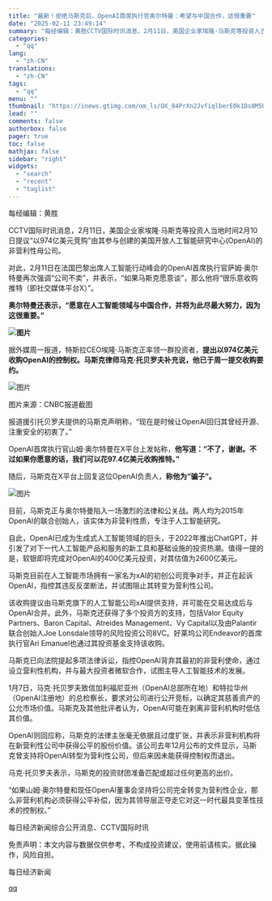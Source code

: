 ```yaml
---
title: "最新！拒绝马斯克后，OpenAI首席执行官奥尔特曼：希望与中国合作，这很重要"
date: "2025-02-11 23:49:14"
summary: "每经编辑：黄胜CCTV国际时讯消息，2月11日，美国企业家埃隆·马斯克等投资人当地时间2月10日提议..."
categories:
  - "qq"
lang:
  - "zh-CN"
translations:
  - "zh-CN"
tags:
  - "qq"
menu: ""
thumbnail: "https://inews.gtimg.com/om_ls/OX_84PrXn2JvfiqlberE0k1Ds0M5Un5GQdfJbxLlZPF2YAA_640360/0"
lead: ""
comments: false
authorbox: false
pager: true
toc: false
mathjax: false
sidebar: "right"
widgets:
  - "search"
  - "recent"
  - "taglist"
---
```


每经编辑：黄胜

CCTV国际时讯消息，2月11日，美国企业家埃隆·马斯克等投资人当地时间2月10日提议“以974亿美元竞购”由其参与创建的美国开放人工智能研究中心(OpenAI)的非营利性母公司。

对此，2月11日在法国巴黎出席人工智能行动峰会的OpenAI首席执行官萨姆·奥尔特曼再次强调“公司不卖”，并表示，“如果马斯克愿意谈”，那么他将“很乐意收购推特（即社交媒体平台X）”。

**奥尔特曼还表示，“愿意在人工智能领域与中国合作，并将为此尽最大努力，因为这很重要。”**

**![图片](https://inews.gtimg.com/om_bt/ORI7AKt9FPEB8R_7p9XCyf1OK8KlQlqQHH_tyOmNjzs8IAA/641)**

据外媒周一报道，特斯拉CEO埃隆·马斯克正率领一群投资者，**提出以974亿美元收购OpenAI的控制权。马斯克律师马克·托贝罗夫补充说，他已于周一提交收购要约。**

![图片](https://inews.gtimg.com/om_bt/O1Ou7qLEL8Sxmt20drxnu6uouFXNc0pqt972kwbi4NXWgAA/641)

图片来源：CNBC报道截图

报道援引托贝罗夫提供的马斯克声明称，“现在是时候让OpenAI回归其曾经开源、注重安全的初衷了。”

OpenAI首席执行官山姆·奥尔特曼在X平台上发帖称，**他写道：“不了，谢谢。不过如果你愿意的话，我们可以花97.4亿美元收购推特。”**

随后，马斯克在X平台上回复这位OpenAI负责人，**称他为“骗子”。**

![图片](https://inews.gtimg.com/om_bt/O7s7KuYmqU0_WohNo343Jx4r7_3ffdeRUD7A4G5P5PiPYAA/641)

目前，马斯克正与奥尔特曼陷入一场激烈的法律和公关战。两人均为2015年OpenAI的联合创始人，该实体为非营利性质，专注于人工智能研究。

自此，OpenAI已成为生成式人工智能领域的巨头，于2022年推出ChatGPT，并引发了对下一代人工智能产品和服务的新工具和基础设施的投资热潮。值得一提的是，软银即将完成对OpenAI的400亿美元投资，对其估值为2600亿美元。

马斯克目前在人工智能市场拥有一家名为xAI的初创公司竞争对手，并正在起诉OpenAI，指控其违反反垄断法，并试图阻止其转变为营利性公司。

该收购提议由马斯克旗下的人工智能公司xAI提供支持，并可能在交易达成后与OpenAI合并。此外，马斯克还获得了多个投资方的支持，包括Valor Equity Partners、Baron Capital、Atreides Management、Vy Capital以及由Palantir联合创始人Joe Lonsdale领导的风险投资公司8VC。好莱坞公司Endeavor的首席执行官Ari Emanuel也通过其投资基金支持该收购。

马斯克已向法院提起多项法律诉讼，指控OpenAI背弃其最初的非营利使命，通过设立营利性机构，并与最大投资者微软合作，试图主导人工智能技术的发展。

1月7日，马克·托贝罗夫致信加利福尼亚州（OpenAI总部所在地）和特拉华州（OpenAI注册地）的总检察长，要求对公司进行公开竞标，以确定其慈善资产的公允市场价值。马斯克及其他批评者认为，OpenAI可能在剥离非营利机构时低估其价值。

OpenAI则回应称，马斯克的法律主张毫无依据且过度扩张，并表示非营利机构将在新营利性公司中获得公平的股份价值。该公司去年12月公布的文件显示，马斯克曾支持将OpenAI转型为营利性公司，但后来因未能获得控制权而退出。

马克·托贝罗夫表示，马斯克的投资财团准备匹配或超过任何更高的出价。

“如果山姆·奥尔特曼和现任OpenAI董事会坚持将公司完全转变为营利性企业，那么非营利机构必须获得公平补偿，因为其领导层正夺走它对这一时代最具变革性技术的控制权。”

每日经济新闻综合公开消息、CCTV国际时讯

免责声明：本文内容与数据仅供参考，不构成投资建议，使用前请核实。据此操作，风险自担。

  

每日经济新闻

[qq](https://new.qq.com/rain/a/20250211A094RY00)
